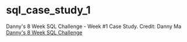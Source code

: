 # sql_case_study_1
Danny's 8 Week SQL Challenge - Week #1 Case Study.
Credit: Danny Ma
<a href='8weeksqlchallenge.com'> Danny's 8 Week SQL Challenge </a>

